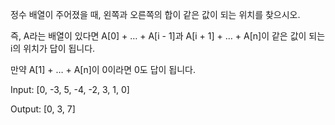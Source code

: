정수 배열이 주어졌을 때, 왼쪽과 오른쪽의 합이 같은 값이 되는 위치를 찾으시오.

 

즉, A라는 배열이 있다면 A[0] + … + A[i - 1]과 A[i + 1] + … + A[n]이 같은 값이 되는 i의 위치가 답이 됩니다.

 

만약 A[1] + … + A[n]이 0이라면 0도 답이 됩니다.



Input: [0, -3, 5, -4, -2, 3, 1, 0]

Output: [0, 3, 7]